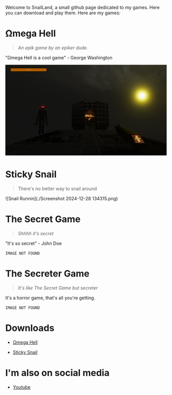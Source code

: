 Welcome to SnailLand, a small github page dedicated to my games. 
Here you can download and play them.
Here are my games:

# Ωmega Hell
> *An epik game by an epiker dude.*

"Ωmega Hell is a cool game" - George Washington

![Nome Chillin](./Screenshot2.png)

# Sticky Snail
> There's no better way to snail around

![Snail Runnin](./Screenshot 2024-12-28 134315.png)

# The Secret Game
> *Shhhh it's secret*

"It's so secret" - John Doe

```
IMAGE NOT FOUND
```

# The Secreter Game
> *It's like The Secret Game but secreter*

It's a horror game, that's all you're getting.

```
IMAGE NOT FOUND
```

# Downloads
* [Ωmega Hell](https://a-snailman.itch.io/omega-hell)

* [Sticky Snail](https://a-snailman.itch.io/sticky-snail)

# I'm also on social media

* [Youtube](https://www.youtube.com/@asnailman)
